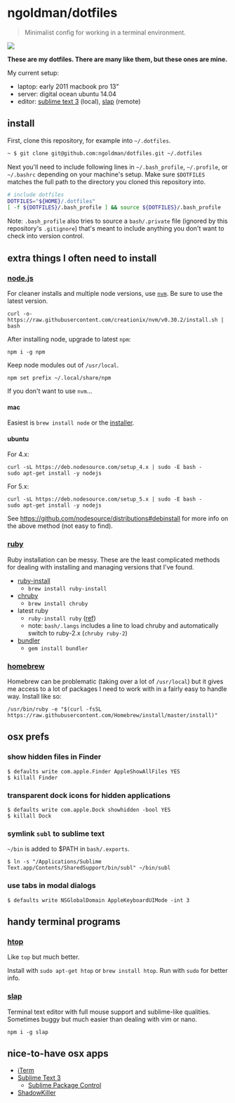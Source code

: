 # ngoldman/dotfiles

> Minimalist config for working in a terminal environment.

![](https://49.media.tumblr.com/8037b4adc4528f816a87eab93bbb1805/tumblr_np8i3bXp5g1qzdg48o1_500.gif)

**These are my dotfiles. There are many like them, but these ones are mine.**

My current setup:

- laptop: early 2011 macbook pro 13"
- server: digital ocean ubuntu 14.04
- editor: [sublime text 3](https://www.sublimetext.com/3) (local), [slap](https://github.com/slap-editor/slap) (remote)

## install

First, clone this repository, for example into `~/.dotfiles`.

```sh
~ $ git clone git@github.com:ngoldman/dotfiles.git ~/.dotfiles
```

Next you'll need to include following lines in `~/.bash_profile`, `~/.profile`, or `~/.bashrc` depending on your machine's setup. Make sure `$DOTFILES` matches the full path to the directory you cloned this repository into.

```sh
# include dotfiles
DOTFILES="${HOME}/.dotfiles"
[ -f ${DOTFILES}/.bash_profile ] && source ${DOTFILES}/.bash_profile
```

Note: `.bash_profile` also tries to source a `bash/.private` file (ignored by this repository's `.gitignore`) that's meant to include anything you don't want to check into version control.

## extra things I often need to install

### [node.js](http://nodejs.org)

For cleaner installs and multiple node versions, use [`nvm`](https://github.com/creationix/nvm). Be sure to use the latest version.

```
curl -o- https://raw.githubusercontent.com/creationix/nvm/v0.30.2/install.sh | bash
```

After installing node, upgrade to latest `npm`:

```
npm i -g npm
```

Keep node modules out of `/usr/local`.

```
npm set prefix ~/.local/share/npm
```

If you don't want to use `nvm`...

#### mac

Easiest is `brew install node` or the [installer](https://nodejs.org/en/download/).

#### ubuntu

For 4.x:

```
curl -sL https://deb.nodesource.com/setup_4.x | sudo -E bash -
sudo apt-get install -y nodejs
```

For 5.x:

```
curl -sL https://deb.nodesource.com/setup_5.x | sudo -E bash -
sudo apt-get install -y nodejs
```

See https://github.com/nodesource/distributions#debinstall for more info on the above method (not easy to find).

### [ruby](https://www.ruby-lang.org)

Ruby installation can be messy. These are the least complicated methods for dealing with installing and managing versions that I've found.

- [ruby-install](https://github.com/postmodern/ruby-install)
  - `brew install ruby-install`
- [chruby](https://github.com/postmodern/chruby)
  - `brew install chruby`
- latest ruby
  - `ruby-install ruby` ([ref](https://github.com/postmodern/ruby-install#synopsis))
  - note: `bash/.langs` includes a line to load chruby and automatically switch to ruby-2.x (`chruby ruby-2`)
- [bundler](http://gembundler.com)
  - `gem install bundler`

### [homebrew](http://brew.sh)

Homebrew can be problematic (taking over a lot of `/usr/local`) but it gives me access to a lot of packages I need to work with in a fairly easy to handle way. Install like so:

```
/usr/bin/ruby -e "$(curl -fsSL https://raw.githubusercontent.com/Homebrew/install/master/install)"
```

## osx prefs

### show hidden files in Finder

```
$ defaults write com.apple.Finder AppleShowAllFiles YES
$ killall Finder
```

### transparent dock icons for hidden applications

```
$ defaults write com.apple.Dock showhidden -bool YES
$ killall Dock
```

### symlink `subl` to sublime text

`~/bin` is added to $PATH in `bash/.exports`.

```
$ ln -s "/Applications/Sublime Text.app/Contents/SharedSupport/bin/subl" ~/bin/subl
```

### use tabs in modal dialogs

```
$ defaults write NSGlobalDomain AppleKeyboardUIMode -int 3
```

## handy terminal programs

### [htop](http://hisham.hm/htop/)

Like `top` but much better.

Install with `sudo apt-get htop` or `brew install htop`. Run with `sudo` for better info.

### [slap](https://github.com/slap-editor/slap)

Terminal text editor with full mouse support and sublime-like qualities. Sometimes buggy but much easier than dealing with vim or nano.

```
npm i -g slap
```

## nice-to-have osx apps

- [iTerm](https://www.iterm2.com/downloads.html)
- [Sublime Text 3](https://www.sublimetext.com/3)
  - [Sublime Package Control](http://wbond.net/sublime_packages/package_control)
- [ShadowKiller](http://unsanity.com/haxies/shadowkiller/)
